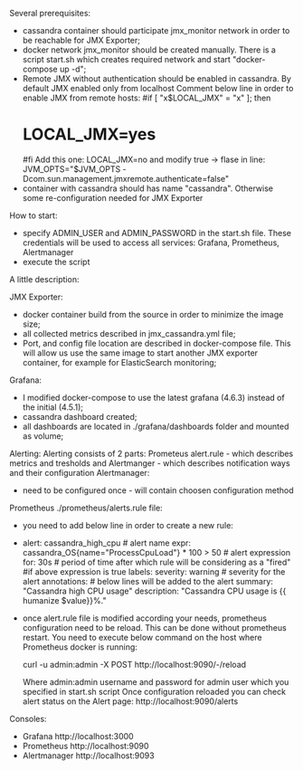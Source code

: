 Several prerequisites:

- cassandra container should participate jmx_monitor network in order to be reachable for JMX Exporter;
- docker network jmx_monitor should be created manually. There is a script start.sh which creates required 
  network and start "docker-compose up -d";
- Remote JMX without authentication should be enabled in cassandra. By default JMX enabled only from localhost
  Comment below line in order to enable JMX from remote hosts:
  #if [ "x$LOCAL_JMX" = "x" ]; then
  #    LOCAL_JMX=yes
  #fi
  Add this one:
  LOCAL_JMX=no
  and modify true -> flase in line:
  JVM_OPTS="$JVM_OPTS -Dcom.sun.management.jmxremote.authenticate=false"
- container with cassandra should has name "cassandra". Otherwise some re-configuration needed for JMX Exporter


How to start:

- specify ADMIN_USER and ADMIN_PASSWORD in the start.sh file. These credentials will be used to access all services:
  Grafana, Prometheus, Alertmanager
- execute the script


A little description:

JMX Exporter:

- docker container build from the source in order to minimize the image size;
- all collected metrics described in jmx_cassandra.yml file;
- Port, and config file location are described in docker-compose file. This will allow us use the same image to start another 
  JMX exporter container, for example for ElasticSearch monitoring;

Grafana:
- I modified docker-compose to use the latest grafana (4.6.3) instead of the initial (4.5.1);
- cassandra dashboard created;
- all dashboards are located in ./grafana/dashboards folder and mounted as volume;

Alerting:
Alerting consists of 2 parts: 
Prometeus alert.rule - which describes metrics and tresholds and Alertmanger - which describes notification ways and their configuration
Alertmanager:
- need to be configured once - will contain choosen configuration method

Prometheus ./prometheus/alerts.rule file:

- you need to add below line in order to create a new rule:

 - alert: cassandra_high_cpu					# alert name
    expr: cassandra_OS{name="ProcessCpuLoad"} * 100 > 50 	# alert expression
    for: 30s							# period of time after which rule will be considering as a "fired" 
								#if above expression is true
    labels:
      severity: warning 					# severity for the alert
    annotations:						# below lines will be added to the alert
      summary: "Cassandra high CPU usage" 
      description: "Cassandra CPU usage is {{ humanize $value}}%."
- once alert.rule file is modified according your needs, prometheus configuration need to be reload.
  This can be done without prometheus restart. You need to execute below command on the host where Prometheus docker is running:
  
  curl -u admin:admin -X POST http://localhost:9090/-/reload
  
  Where admin:admin username and password for admin user which you specified in start.sh script 
  Once configuration reloaded you can check alert status on the Alert page: http://localhost:9090/alerts

Consoles:

- Grafana http://localhost:3000
- Prometheus http://localhost:9090
- Alertmanager http://localhost:9093








